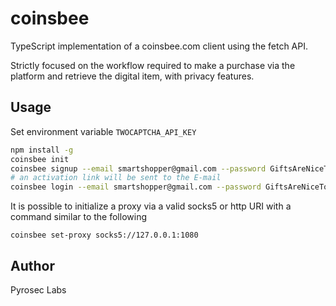 # coinsbee

TypeScript implementation of a coinsbee.com client using the fetch API.

Strictly focused on the workflow required to make a purchase via the platform and retrieve the digital item, with privacy features.

## Usage

Set environment variable `TWOCAPTCHA_API_KEY`

```sh
npm install -g
coinsbee init
coinsbee signup --email smartshopper@gmail.com --password GiftsAreNiceToGive11$ --firstname Smart --lastname Shopper --street '1 Tally Dr' --postcode 02879 --city 'Wakefield' --country 'US' --birthday '01/01/1980'
# an activation link will be sent to the E-mail
coinsbee login --email smartshopper@gmail.com --password GiftsAreNiceToGive11$
```

It is possible to initialize a proxy via a valid socks5 or http URI with a command similar to the following

```
coinsbee set-proxy socks5://127.0.0.1:1080
```


## Author

Pyrosec Labs

